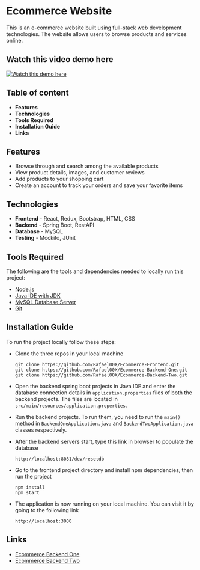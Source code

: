 
# Ecommerce Website

This is an e-commerce website built using full-stack web development technologies. The website allows users to browse products and services online.

## Watch this video demo here
[![Watch this demo here](https://img.youtube.com/vi/r7Tiu2uz9KU/0.jpg)](https://www.youtube.com/watch?v=r7Tiu2uz9KU)

## Table of content

* **Features**
* **Technologies**
* **Tools Required**
* **Installation Guide**
* **Links**
## Features

* Browse through and search among the available products
* View product details, images, and customer reviews
* Add products to your shopping cart
* Create an account to track your orders and save your favorite items
## Technologies

* **Frontend** - React, Redux, Bootstrap, HTML, CSS
* **Backend** - Spring Boot, RestAPI
* **Database** - MySQL
* **Testing** - Mockito, JUnit
## Tools Required

The following are the tools and dependencies needed to locally run this project:

* [Node.js](`https://nodejs.org/en/`)
* [Java IDE with JDK](`https://www.jetbrains.com/idea/download/`)
* [MySQL Database Server](`https://dev.mysql.com/downloads/mysql/`)
* [Git](`https://git-scm.com/downloads/`)
## Installation Guide

To run the project locally follow these steps:

* Clone the three repos in your local machine
    ```
    git clone https://github.com/Rafael00X/Ecommerce-Frontend.git
    git clone https://github.com/Rafael00X/Ecommerce-Backend-One.git
    git clone https://github.com/Rafael00X/Ecommerce-Backend-Two.git
    ```

* Open the backend spring boot projects in Java IDE and enter the database connection details in `application.properties` files of both the backend projects. The files are located in `src/main/resources/application.properties`.

* Run the backend projects. To run them, you need to run the `main()` method in `BackendOneApplication.java` and `BackendTwoApplication.java` classes respectively.

* After the backend servers start, type this link in browser to populate the database
    ```
    http://localhost:8081/dev/resetdb
    ```

* Go to the frontend project directory and install npm dependencies, then run the project
    ```
    npm install
    npm start
    ```

* The application is now running on your local machine. You can visit it by going to the following link
    ```
    http://localhost:3000
    ```

## Links

* [Ecommerce Backend One](https://github.com/Rafael00X/Ecommerce-Backend-One.git)
* [Ecommerce Backend Two](https://github.com/Rafael00X/Ecommerce-Backend-Two.git)